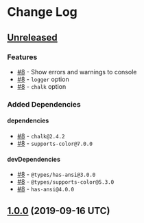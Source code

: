 # Change Log

## [Unreleased]

### Features

* [#8] - Show errors and warnings to console
* [#8] - `logger` option
* [#8] - `chalk` option

### Added Dependencies

#### dependencies

* [#8] - `chalk@2.4.2`
* [#8] - `supports-color@7.0.0`

#### devDependencies

* [#8] - `@types/has-ansi@3.0.0`
* [#8] - `@types/supports-color@5.3.0`
* [#8] - `has-ansi@4.0.0`

[Unreleased]: https://github.com/sounisi5011/metalsmith-html-validator/compare/v1.0.0...HEAD
[#8]: https://github.com/sounisi5011/metalsmith-html-validator/pull/8

## [1.0.0] (2019-09-16 UTC)

[1.0.0]: https://github.com/sounisi5011/metalsmith-html-validator/compare/v0.0.0...v1.0.0
